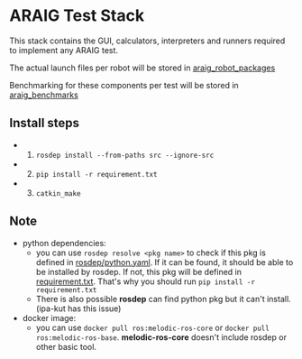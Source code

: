 # ARAIG Test Stack
This stack contains the GUI, calculators, interpreters and runners required to implement any ARAIG test. 

The actual launch files per robot will be stored in [araig_robot_packages](https://github.com/ipa320/araig_robot_packages)

Benchmarking for these components per test will be stored in [araig_benchmarks](https://github.com/ipa320/araig_benchmarks)
## Install steps
* 1. `rosdep install --from-paths src --ignore-src`
* 2. `pip install -r requirement.txt`
* 3. `catkin_make`
## Note
* python dependencies:
    * you can use `rosdep resolve <pkg name>` to check if this pkg is defined in [rosdep/python.yaml](https://github.com/ros/rosdistro/blob/master/rosdep/python.yaml). If it can be found, it should be able to be installed by rosdep. If not, this pkg will be defined in [requirement.txt](./requirement.txt). That's why you should run `pip install -r requirement.txt`
    * There is also possible **rosdep** can find python pkg but it can't install. (ipa-kut has this issue) 
* docker image:
  * you can use `docker pull ros:melodic-ros-core` or `docker pull ros:melodic-ros-base`. **melodic-ros-core** doesn't include rosdep or other basic tool.
